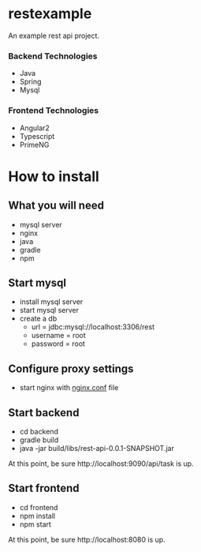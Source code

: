 # restexample
An example rest api project. 

### Backend Technologies
* Java
* Spring
* Mysql

### Frontend Technologies
* Angular2
* Typescript
* PrimeNG


# How to install

## What you will need
* mysql server
* nginx
* java
* gradle
* npm

  

## Start mysql
* install mysql server
* start mysql server 
* create a db 
  * url = jdbc:mysql://localhost:3306/rest
  * username = root
  * password = root

## Configure proxy settings
* start nginx with [nginx.conf](./nginx.conf)  file

## Start backend  
* cd backend
* gradle build
* java -jar build/libs/rest-api-0.0.1-SNAPSHOT.jar

At this point, be sure http://localhost:9090/api/task is up.

## Start frontend
* cd frontend
* npm install
* npm start

At this point, be sure http://localhost:8080 is up.


